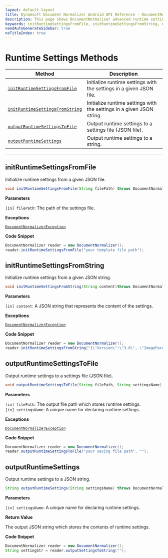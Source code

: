 ```yaml
---
layout: default-layout
title: Dynamsoft Document Normalizer Android API Reference - DocumentNormalizer Runtime Settings Advanced Methods
description: This page shows DocumentNormalizer advanced runtime settings methods of Dynamsoft Document Normalizer for Android SDK.
keywords: initRuntimeSettingsFromFile, initRuntimeSettingsFromString, outputRuntimeSettingsToFile, outputRuntimeSettings, runtime settings advanced methods, DocumentNormalizer, api reference, android
needAutoGenerateSidebar: true
noTitleIndex: true
---
```


# Runtime Settings Methods

  | Method               | Description |
  |----------------------|-------------|
  | [`initRuntimeSettingsFromFile`](#initruntimesettingsfromfile)  | Initialize runtime settings with the settings in a given JSON file. |
  | [`initRuntimeSettingsFromString`](#initruntimesettingsfromstring) | Initialize runtime settings with the settings in a given JSON string. |
  | [`outputRuntimeSettingsToFile`](#outputruntimesettingstofile) | Output runtime settings to a settings file (JSON file). |
  | [`outputRuntimeSettings`](#outputruntimesettings) | Output runtime settings to a string. |

  ---

## initRuntimeSettingsFromFile

Initialize runtime settings from a given JSON file.

```java
void initRuntimeSettingsFromFile(String filePath) throws DocumentNormalizerException
```

**Parameters**

`[in] filePath`: The path of the settings file.  

**Exceptions**

[`DocumentNormalizerException`](document-normalizer-exception.md)

**Code Snippet**

```java
DocumentNormalizer reader = new DocumentNormalizer();
reader.initRuntimeSettingsFromFile("your template file path");
```

## initRuntimeSettingsFromString

Initialize runtime settings from a given JSON string.

```java
void initRuntimeSettingsFromString(String content)throws DocumentNormalizerException
```

**Parameters**

`[in] content`: A JSON string that represents the content of the settings.  

**Exceptions**

[`DocumentNormalizerException`](document-normalizer-exception.md)

**Code Snippet**

```java
DocumentNormalizer reader = new DocumentNormalizer();
reader.initRuntimeSettingsFromString("{\"Version\":\"3.0\", \"ImageParameter\":{\"Name\":\"IP1\"}}");
```

## outputRuntimeSettingsToFile

Output runtime settings to a settings file (JSON file).

```java
void outputRuntimeSettingsToFile(String filePath, String settingsName) throws DocumentNormalizerException
```

**Parameters**

`[in] filePath`: The output file path which stores runtime settings.  
`[in] settingsName`: A unique name for declaring runtime settings.

**Exceptions**

[`DocumentNormalizerException`](document-normalizer-exception.md)

**Code Snippet**

```java
DocumentNormalizer reader = new DocumentNormalizer();
reader.outputRuntimeSettingsToFile("your saving file path", "");
```

## outputRuntimeSettings

Output runtime settings to a JSON string.

```java
String outputRuntimeSettings(String settingsName) throws DocumentNormalizerException
```

**Parameters** 

`[in] settingsName`: A unique name for declaring runtime settings.  

**Return Value**

The output JSON string which stores the contents of runtime settings.

**Code Snippet**

```java
DocumentNormalizer reader = new DocumentNormalizer();
String settingStr = reader.outputSettingsToString("");
```
